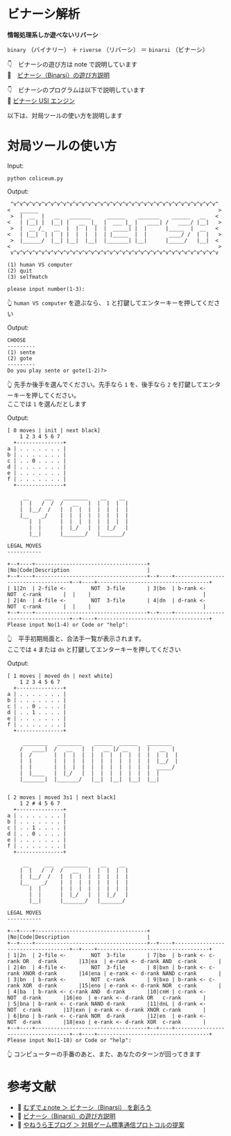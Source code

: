 # ビナーシ解析

**情報処理系しか遊べないリバーシ**  

`binary` （バイナリー） ＋ `riverse` （リバーシ） ＝ `binarsi` （ビナーシ）  

👇　ビナーシの遊び方は note で説明しています  
📖　[ビナーシ（Binarsi）の遊び方説明](https://note.com/muzudho/n/n58c1db0dce14)  

👇　ビナーシのプログラムは以下で説明しています  
📖 [ビナーシ USI エンジン](./usi_engine/README.md)  

以下は、対局ツールの使い方を説明します  


# 対局ツールの使い方

Input:  

```shell
python coliceum.py
```

Output:

```plaintext
 ^v^v^v^v^v^v^v^v^v^v^v^v^v^v^v^v^v^v^v^v^v^v^v^v^v^v^v^v^v^v^v^v^v^
<   ______                                                          >
 >  |  __  |   __   _______     ______    _______    ______   __   <
<   | |__| |  |__| |   __  |_  |  ___ |_ |   ____| /   ____/ |__|   >
 >  |  __ /_   __  |  |  |  |  |  _____| |  |      |_____  |  __   <
<   | |__|  | |  | |  |  |  |  | |_____  |  |       ____/ /  |  |   >
 >  |______/  |__| |__|  |__|  |_______| |__|      |_____/   |__|  <
<                                                                   >
 v^v^v^v^v^v^v^v^v^v^v^v^v^v^v^v^v^v^v^v^v^v^v^v^v^v^v^v^v^v^v^v^v^v

(1) human VS computer
(2) quit
(3) selfmatch

please input number(1-3):
```

👆 `human VS computer` を遊ぶなら、 `1` と打鍵してエンターキーを押してください  


Output:  

```plaintext
CHOOSE
---------
(1) sente
(2) gote
---------
Do you play sente or gote(1-2)?>
```

👆 先手か後手を選んでください。先手なら `1` を、後手なら `2` を打鍵してエンターキーを押してください。  
ここでは `1` を選んだとします  


Output:  

```plaintext
[ 0 moves | init | next black]
    1 2 3 4 5 6 7
  +---------------+
a | . . . . . . . |
b | . . . . . . . |
c | . . 0 . . . . |
d | . . . . . . . |
e | . . . . . . . |
f | . . . . . . . |
  +---------------+

     __     ___   ________    __    __ 
    |  |   /  /  /   __   |  |  |  |  |
    |  |__/  /   |  |  |  |  |  |  |  |
    |__    _/    |  |  |  |  |  |  |  |
       |  |      |  |  |  |  |  |  |  |
       |  |      |  |_/   |  |  |_/   |
       |__|      |_______/   |_______/

LEGAL MOVES
-----------

+--+----+------------------------------------+
|No|Code|Description                         |
+--+----+------------------------------------+--+----+------------------------------------+--+----+------------------------------------+
| 1|2n  | 2-file <-        NOT  3-file       | 3|bn  | b-rank <-        NOT  c-rank       |  |    |                                    |
| 2|4n  | 4-file <-        NOT  3-file       | 4|dn  | d-rank <-        NOT  c-rank       |  |    |                                    |
+--+----+------------------------------------+--+----+------------------------------------+--+----+------------------------------------+
Please input No(1-4) or Code or "help":
```

👆　平手初期局面と、合法手一覧が表示されます。  
ここでは `4` または `dn` と打鍵してエンターキーを押してください  


Output:  

```plaintext
[ 1 moves | moved dn | next white]
    1 2 3 4 5 6 7
  +---------------+
a | . . . . . . . |
b | . . . . . . . |
c | . . 0 . . . . |
d | . . 1 . . . . |
e | . . . . . . . |
f | . . . . . . . |
  +---------------+

     ________   ________    ______  ______   ________
    /   ____|  /   __   |  |   __ |/ __   |  |   __  |
    |  /       |  |  |  |  |  |  |  |  |  |  |  |  |  |
    |  |       |  |  |  |  |  |  |  |  |  |  |  |__/  |
    |  |       |  |  |  |  |  |  |  |  |  |  |  _____/
    |  |____   |  |_/   |  |  |  |  |  |  |  |  |
    |_______|  |_______/   |__|  |__|  |__|  |__|


[ 2 moves | moved 3s1 | next black]
    1 2 # 4 5 6 7
  +---------------+
a | . . . . . . . |
b | . . . . . . . |
c | . . 1 . . . . |
d | . . 0 . . . . |
e | . . . . . . . |
f | . . . . . . . |
  +---------------+

     __     ___   ________    __    __ 
    |  |   /  /  /   __   |  |  |  |  |
    |  |__/  /   |  |  |  |  |  |  |  |
    |__    _/    |  |  |  |  |  |  |  |
       |  |      |  |  |  |  |  |  |  |
       |  |      |  |_/   |  |  |_/   |
       |__|      |_______/   |_______/

LEGAL MOVES
-----------

+--+----+------------------------------------+
|No|Code|Description                         |
+--+----+------------------------------------+--+----+------------------------------------+--+----+------------------------------------+
| 1|2n  | 2-file <-        NOT  3-file       | 7|bo  | b-rank <- c-rank OR   d-rank       |13|ea  | e-rank <- d-rank AND  c-rank       |
| 2|4n  | 4-file <-        NOT  3-file       | 8|bxn | b-rank <- c-rank XNOR d-rank       |14|ena | e-rank <- d-rank NAND c-rank       |
| 3|bn  | b-rank <-        NOT  c-rank       | 9|bxo | b-rank <- c-rank XOR  d-rank       |15|eno | e-rank <- d-rank NOR  c-rank       |
| 4|ba  | b-rank <- c-rank AND  d-rank       |10|cnH | c-rank <-        NOT  d-rank       |16|eo  | e-rank <- d-rank OR   c-rank       |
| 5|bna | b-rank <- c-rank NAND d-rank       |11|dnL | d-rank <-        NOT  c-rank       |17|exn | e-rank <- d-rank XNOR c-rank       |
| 6|bno | b-rank <- c-rank NOR  d-rank       |12|en  | e-rank <-        NOT  d-rank       |18|exo | e-rank <- d-rank XOR  c-rank       |
+--+----+------------------------------------+--+----+------------------------------------+--+----+------------------------------------+
Please input No(1-18) or Code or "help":
```

👆 コンピューターの手番のあと、また、あなたのターンが回ってきます  


# 参考文献

* 📖 [むずでょnote ＞ ビナーシ（Binarsi） を創ろう](https://note.com/muzudho/n/na5dce2824aa4)
* 📖 [ビナーシ（Binarsi）の遊び方説明](https://note.com/muzudho/n/n58c1db0dce14)
* 📖 [やねうら王ブログ ＞ 対局ゲーム標準通信プロトコルの提案](https://yaneuraou.yaneu.com/2022/06/07/standard-communication-protocol-for-games/)
